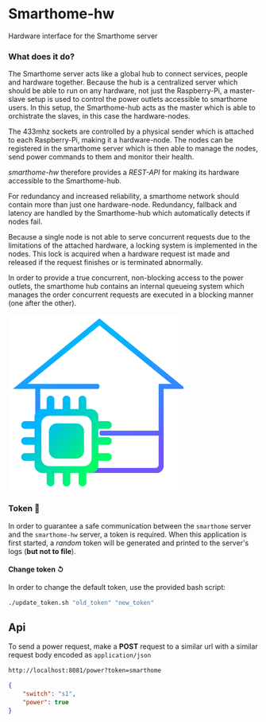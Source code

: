 # Smarthome-hw
 Hardware interface for the Smarthome server
 
 ### What does it do?
 The Smarthome server acts like a global hub to connect services, people and hardware together.
 Because the hub is a centralized server which should be able to run on any hardware, not just the Raspberry-Pi, a master-slave setup is used to control the power outlets accessible to smarthome users. In this setup, the Smarthome-hub acts as the master which is able to orchistrate the slaves, in this case the hardware-nodes.
 
 The 433mhz sockets are controlled by a physical sender which is attached to each Raspberry-Pi, making it a hardware-node.
 The nodes can be registered in the smarthome server which is then able to manage the nodes, send power commands to them and monitor their health.
 
 *smarthome-hw* therefore provides a *REST-API* for making its hardware accessible to the Smarthome-hub.
 
 For redundancy and increased reliability, a smarthome network should contain more than just one hardware-node.
 Redundancy, fallback and latency are handled by the Smarthome-hub which automatically detects if nodes fail.
 
Because a single node is not able to serve concurrent requests due to the limitations of the attached hardware, a locking system is implemented in the nodes.
This lock is acquired when a hardware request ist made and released if the request finishes or is terminated abnormally.

In order to provide a true concurrent, non-blocking access to the power outlets, the smarthome hub contains an internal queueing system which manages the order concurrent requests are executed in a blocking manner (one after the other).

![smarthome-hw logo](./icon/readme.png)

### Token 🔑
In order to guarantee a safe communication between the `smarthome` server and the `smarthome-hw` server, a token is required.
When this application is first started, a *random* token will be generated and printed to the server's logs (**but not to file**).
#### Change token ↺
In order to change the default token, use the provided bash script:
```bash
./update_token.sh "old_token" "new_token"
```

## Api

To send a power request, make a **POST** request to a similar url with a similar request body encoded as `application/json`
```
http://localhost:8081/power?token=smarthome
```

```json
{
	"switch": "s1",
	"power": true
}
```
